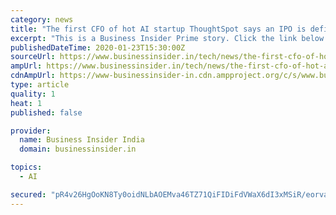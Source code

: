 ```yaml
---
category: news
title: "The first CFO of hot AI startup ThoughtSpot says an IPO is definitely part of their plan: 'This team wants the discipline of a public company'"
excerpt: "This is a Business Insider Prime story. Click the link below to read it."
publishedDateTime: 2020-01-23T15:30:00Z
sourceUrl: https://www.businessinsider.in/tech/news/the-first-cfo-of-hot-ai-startup-thoughtspot-says-an-ipo-is-definitely-part-of-their-plan-this-team-wants-the-discipline-of-a-public-company/articleshow/73558218.cms
ampUrl: https://www.businessinsider.in/tech/news/the-first-cfo-of-hot-ai-startup-thoughtspot-says-an-ipo-is-definitely-part-of-their-plan-this-team-wants-the-discipline-of-a-public-company/amp_articleshow/73558218.cms
cdnAmpUrl: https://www-businessinsider-in.cdn.ampproject.org/c/s/www.businessinsider.in/tech/news/the-first-cfo-of-hot-ai-startup-thoughtspot-says-an-ipo-is-definitely-part-of-their-plan-this-team-wants-the-discipline-of-a-public-company/amp_articleshow/73558218.cms
type: article
quality: 1
heat: 1
published: false

provider:
  name: Business Insider India
  domain: businessinsider.in

topics:
  - AI

secured: "pR4v26HgOoKN8Ty0oidNLbAOEMva46TZ71QiFIDiFdVWaX6dI3xMSiR/eorvaj6mHBH36mzqJs1IXNyKo4zcYlkbXBVJ/eB0tZ4Vdrh0jVTbFqGfxThJaUy9K6Tdg8J+lXdFLIB23ubapE+BS+5u5MhzqghdWnQfDBL4FE6vwALK8Af2kjKC9qaAzE8PISNna8z/NHosnKKdtFi9+zvHRZTM0CS37wI+MQlHGk6FZMJFDSR8lyDyvAyAqg/D4KqLTDXSd9l+u41MXEcQW7F4CjkaJ+Daok7EKaxQuRdMEd9fkEDIK2tzHK6UJaxsN4XRQZq/grzNM2f6wxYrh9FRXMzbq8zLgpi9GsDSJfXzoHptHW24XyAgBPN2xWqcmBv0h6uS/vYVSZUHV/6QwlNIJE0AOovF5+++/IUljBRcKMDrMkd5p1P1y9b1JygHSeGma0XdHlUNiq8yJhP/SU71ExcSbqZTlg/vHqg2Mb7ukA4=;cIm+0lRG9WhXSfB7mXcENg=="
---
```



